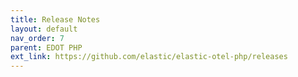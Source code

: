 ```yaml
---
title: Release Notes
layout: default
nav_order: 7
parent: EDOT PHP
ext_link: https://github.com/elastic/elastic-otel-php/releases
---
```

